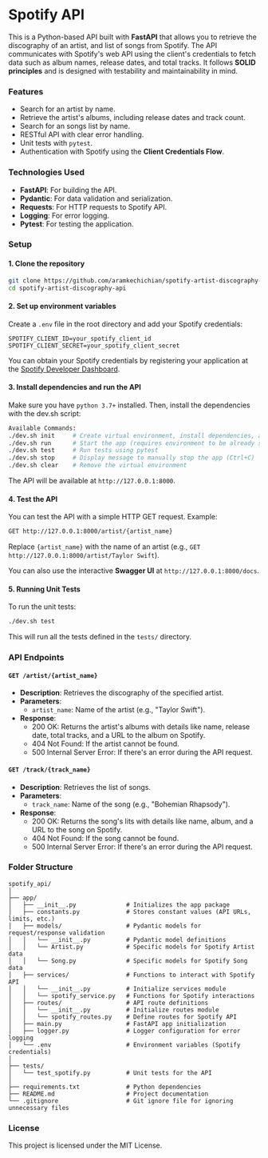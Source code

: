 # Spotify API

This is a Python-based API built with **FastAPI** that allows you to retrieve the discography of an artist, and list of songs from Spotify. The API communicates with Spotify's web API using the client's credentials to fetch data such as album names, release dates, and total tracks. It follows **SOLID principles** and is designed with testability and maintainability in mind.

### Features

- Search for an artist by name.
- Retrieve the artist's albums, including release dates and track count.
- Search for an songs list by name.
- RESTful API with clear error handling.
- Unit tests with `pytest`.
- Authentication with Spotify using the **Client Credentials Flow**.

### Technologies Used

- **FastAPI**: For building the API.
- **Pydantic**: For data validation and serialization.
- **Requests**: For HTTP requests to Spotify API.
- **Logging**: For error logging.
- **Pytest**: For testing the application.

### Setup

#### 1. Clone the repository

```bash
git clone https://github.com/aramkechichian/spotify-artist-discography-api.git
cd spotify-artist-discography-api
```

#### 2. Set up environment variables

Create a `.env` file in the root directory and add your Spotify credentials:

```env
SPOTIFY_CLIENT_ID=your_spotify_client_id
SPOTIFY_CLIENT_SECRET=your_spotify_client_secret
```

You can obtain your Spotify credentials by registering your application at the [Spotify Developer Dashboard](https://developer.spotify.com/dashboard/applications).

#### 3. Install dependencies and run the API

Make sure you have `python 3.7+` installed. Then, install the dependencies with the dev.sh script:

```bash
Available Commands:
./dev.sh init     # Create virtual environment, install dependencies, and start the app
./dev.sh run      # Start the app (requires environment to be already set up)
./dev.sh test     # Run tests using pytest
./dev.sh stop     # Display message to manually stop the app (Ctrl+C)
./dev.sh clear    # Remove the virtual environment
```
The API will be available at `http://127.0.0.1:8000`.

#### 4. Test the API

You can test the API with a simple HTTP GET request. Example:

```bash
GET http://127.0.0.1:8000/artist/{artist_name}
```

Replace `{artist_name}` with the name of an artist (e.g., `GET http://127.0.0.1:8000/artist/Taylor Swift`).

You can also use the interactive **Swagger UI** at `http://127.0.0.1:8000/docs`.

#### 5. Running Unit Tests

To run the unit tests:

```bash
./dev.sh test
```

This will run all the tests defined in the `tests/` directory.

### API Endpoints

#### `GET /artist/{artist_name}`

- **Description**: Retrieves the discography of the specified artist.
- **Parameters**: 
  - `artist_name`: Name of the artist (e.g., "Taylor Swift").
- **Response**: 
  - 200 OK: Returns the artist's albums with details like name, release date, total tracks, and a URL to the album on Spotify.
  - 404 Not Found: If the artist cannot be found.
  - 500 Internal Server Error: If there's an error during the API request.

#### `GET /track/{track_name}`

- **Description**: Retrieves the list of songs.
- **Parameters**: 
  - `track_name`: Name of the song (e.g., "Bohemian Rhapsody").
- **Response**: 
  - 200 OK: Returns the song's lits with details like name, album, and a URL to the song on Spotify.
  - 404 Not Found: If the song cannot be found.
  - 500 Internal Server Error: If there's an error during the API request.

### Folder Structure

```
spotify_api/
│
├── app/
│   ├── __init__.py              # Initializes the app package
│   ├── constants.py             # Stores constant values (API URLs, limits, etc.)
│   ├── models/                  # Pydantic models for request/response validation
│   │   └── __init__.py          # Pydantic model definitions
│   │   └── Artist.py            # Specific models for Spotify Artist data
│   │   └── Song.py              # Specific models for Spotify Song data
│   ├── services/                # Functions to interact with Spotify API
│   │   └── __init__.py          # Initialize services module
│   │   └── spotify_service.py   # Functions for Spotify interactions
│   ├── routes/                  # API route definitions
│   │   └── __init__.py          # Initialize routes module
│   │   └── spotify_routes.py    # Define routes for Spotify API
│   ├── main.py                  # FastAPI app initialization
│   ├── logger.py                # Logger configuration for error logging
│   └── .env                     # Environment variables (Spotify credentials)
│
├── tests/
│   └── test_spotify.py          # Unit tests for the API
│
├── requirements.txt             # Python dependencies
├── README.md                    # Project documentation
└── .gitignore                   # Git ignore file for ignoring unnecessary files

```
### License

This project is licensed under the MIT License.
